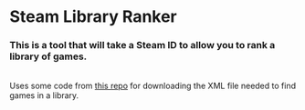 <html lang="en-US">
    <h1><b>Steam Library Ranker</b></h1>
    <h3>This is a tool that will take a Steam ID to allow you to rank a library of games.</h3>
    <br>
    Uses some code from <a href="https://github.com/over-engineer/Steam-Headers-Downloader">this repo</a> for downloading
    the XML file needed to find games in a library.
</html>